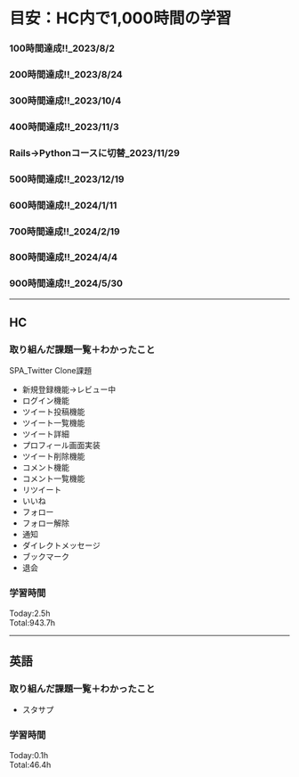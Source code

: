 # 目安：HC内で1,000時間の学習
### 100時間達成!!_2023/8/2
### 200時間達成!!_2023/8/24
### 300時間達成!!_2023/10/4
### 400時間達成!!_2023/11/3
### Rails→Pythonコースに切替_2023/11/29
### 500時間達成!!_2023/12/19
### 600時間達成!!_2024/1/11
### 700時間達成!!_2024/2/19
### 800時間達成!!_2024/4/4
### 900時間達成!!_2024/5/30

------------------------------------------
## HC
### 取り組んだ課題一覧＋わかったこと
SPA_Twitter Clone課題
- 新規登録機能→レビュー中
- ログイン機能
- ツイート投稿機能
- ツイート一覧機能
- ツイート詳細
- プロフィール画面実装
- ツイート削除機能
- コメント機能
- コメント一覧機能
- リツイート
- いいね
- フォロー
- フォロー解除
- 通知
- ダイレクトメッセージ
- ブックマーク
- 退会

### 学習時間
Today:2.5h<br>
Total:943.7h

------------------------------------------
## 英語
### 取り組んだ課題一覧＋わかったこと
- スタサプ

### 学習時間
Today:0.1h<br>
Total:46.4h